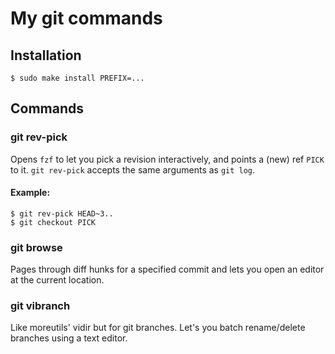 # My git commands

## Installation
```console
$ sudo make install PREFIX=...
```

## Commands

### git rev-pick
Opens `fzf` to let you pick a revision interactively, and points a (new) ref `PICK` to it.
`git rev-pick` accepts the same arguments as `git log`.

#### Example:
```console
$ git rev-pick HEAD~3..
$ git checkout PICK
```

### git browse
Pages through diff hunks for a specified commit and lets you open an
editor at the current location.

### git vibranch
Like moreutils' vidir but for git branches. Let's you batch rename/delete branches using a text editor.
